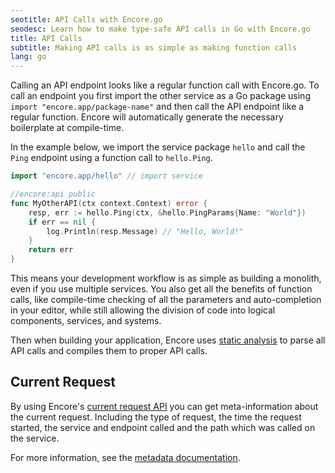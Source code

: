 ```yaml
---
seotitle: API Calls with Encore.go
seodesc: Learn how to make type-safe API calls in Go with Encore.go
title: API Calls
subtitle: Making API calls is as simple as making function calls
lang: go
---
```


Calling an API endpoint looks like a regular function call with Encore.go. To call an endpoint you first import the other service as a Go package using `import "encore.app/package-name"` and then call the API endpoint like a regular function. Encore will automatically generate the necessary boilerplate at compile-time.

In the example below, we import the service package `hello` and call the `Ping` endpoint using a function call to `hello.Ping`.

```go
import "encore.app/hello" // import service

//encore:api public
func MyOtherAPI(ctx context.Context) error {
    resp, err := hello.Ping(ctx, &hello.PingParams{Name: "World"})
    if err == nil {
        log.Println(resp.Message) // "Hello, World!"
    }
    return err
}
```

<GitHubLink 
    href="https://github.com/encoredev/examples/tree/main/trello-clone" 
    desc="Simple microservices example application with service-to-service API calls." 
/>

This means your development workflow is as simple as building a monolith, even if you use multiple services.
You also get all the benefits of function calls, like compile-time checking of all the parameters and auto-completion in your editor, while still allowing the division of code into logical components, services, and systems.

Then when building your application, Encore uses [static analysis](/docs/go/concepts/application-model) to parse all API calls and compiles them to proper API calls.

## Current Request

By using Encore's [current request API](https://pkg.go.dev/encore.dev/#Request) you can get meta-information about the
current request. Including the type of request, the time the request started, the service and endpoint called and the path
which was called on the service.

For more information, see the [metadata documentation](/docs/go/develop/metadata).
